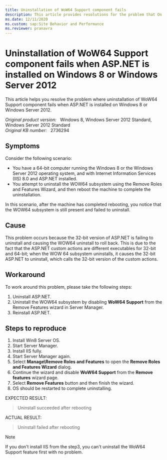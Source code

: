 ```yaml
---
title: Uninstallation of WoW64 Support component fails
description: This article provides resolutions for the problem that On Windows 8 64 bit, if a customer installs ASP.NET on a 64-bit machine, and then attempts to uninstall the WOW64 subsystem, the WOW64 subsystem will fail to uninstall.
ms.date: 12/11/2020
ms.custom: sap:Site Behavior and Performance
ms.reviewer: pranavra
---
```

# Uninstallation of WoW64 Support component fails when ASP.NET is installed on Windows 8 or Windows Server 2012

This article helps you resolve the problem where uninstallation of WoW64 Support component fails when ASP.NET is installed on Windows 8 or Windows Server 2012.

_Original product version:_ &nbsp; Windows 8, Windows Server 2012 Standard, Windows Server 2012 Standard  
_Original KB number:_ &nbsp; 2736294

## Symptoms

Consider the following scenario:

- You have a 64-bit computer running the Windows 8 or the Windows Server 2012 operating system, and with Internet Information Services (IIS) 8.0 and ASP.NET installed.
- You attempt to uninstall the WOW64 subsystem using the Remove Roles and Features Wizard, and then reboot the machine to complete the uninstallation.

In this scenario, after the machine has completed rebooting, you notice that the WOW64 subsystem is still present and failed to uninstall.

## Cause

This problem occurs because the 32-bit version of ASP.NET is failing to uninstall and causing the WOW64 uninstall to roll back. This is due to the fact that the ASP.NET custom actions are different executables for 32-bit and 64-bit; when the WOW 64 subsystem uninstalls, it causes the 32-bit ASP.NET to uninstall, which calls the 32-bit version of the custom actions.

## Workaround

To work around this problem, please take the following steps:

1. Uninstall ASP.NET.
2. Uninstall the WOW64 subsystem by disabling **WoW64 Support** from the Remove Features wizard in Server Manager.
3. Reinstall ASP.NET.

## Steps to reproduce

1. Install Win8 Server OS.
2. Start Server Manager.
3. Install IIS fully.
4. Start Server Manager again.
5. Select **Manage\Remove Roles and Features** to open the **Remove Roles and Features Wizard** dialog.
6. Continue the wizard and disable **WoW64 Support** from the **Remove features** wizard page.
7. Select **Remove Features** button and then finish the wizard.
8. OS should be restarted to complete uninstalling.

EXPECTED RESULT:

> Uninstall succeeded after rebooting

ACTUAL RESULT:

> Uninstall failed after rebooting

> [!NOTE]
> If you don't install IIS from the step3, you can't uninstall the WoW64 Support feature first with no problem.
